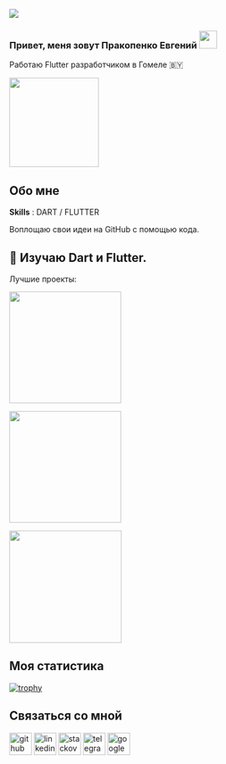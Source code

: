 <p
  align=left>
  <img src="https://komarev.com/ghpvc/?username=yauheniprakapenka" 
</p>  
<h3 
  align="left">Привет, меня зовут Пракопенко Евгений
  <img src="https://github.com/blackcater/blackcater/raw/main/images/Hi.gif" 
  height="32"/>
</h3>

Работаю Flutter разработчиком в Гомеле 🇧🇾

<img src="https://user-images.githubusercontent.com/47568606/152641563-4e94cf7c-d51d-481c-810b-e572937e5fa0.jpg" height=160>

## Обо мне

<b>Skills</b> : DART / FLUTTER

Воплощаю свои идеи на GitHub с помощью кода.
 
## 🔭 Изучаю Dart и Flutter. 

Лучшие проекты:

[<img src="https://user-images.githubusercontent.com/47568606/152845710-6e508179-478b-412c-a301-1b1eeac74891.png" height="200">](https://github.com/yauheniprakapenka/flutter_passcode)

[<img src="https://user-images.githubusercontent.com/47568606/152846289-c51f681a-bc23-494c-a0e1-3a12608c1a9b.png" height='200'>](https://github.com/yauheniprakapenka/flutter_writers)

[<img src='https://user-images.githubusercontent.com/47568606/152847111-a9b3f4db-da6f-45a2-8b4c-dfebff5b01ef.png' height='201'>](https://github.com/yauheniprakapenka/card_scanner_v2)

## Моя статистика

[![trophy](https://github-profile-trophy.vercel.app/?username=yauheniprakapenka&theme=oldie)](https://github.com/ryo-ma/github-profile-trophy)

<!--
Оформляем README: https://habr.com/ru/post/649363/
generator: https://github.com/arturssmirnovs/github-profile-readme-generator
-->

## Связаться со мной

[<img src='https://cdn.jsdelivr.net/npm/simple-icons@3.0.1/icons/github.svg' alt='github' height='40'>](https://github.com/yauheniprakapenka)  [<img src='https://cdn.jsdelivr.net/npm/simple-icons@3.0.1/icons/linkedin.svg' alt='linkedin' height='40'>](https://www.linkedin.com/in/yauheni-prakapenka//)  [<img src='https://cdn.jsdelivr.net/npm/simple-icons@3.0.1/icons/stackoverflow.svg' alt='stackoverflow' height='40'>](https://stackoverflow.com/users/11725354)  [<img src='https://cdn.jsdelivr.net/npm/simple-icons@3.0.1/icons/telegram.svg' alt='telegram' height='40'>](https://t.me/yauheniprakapenka)  [<img src='https://cdn.jsdelivr.net/npm/simple-icons@3.0.1/icons/google.svg' alt='google' height='40'>](mailto:yauheni.prakapenka@gmail.com)  

